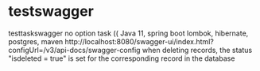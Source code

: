 # testswagger
testtaskswagger
no option task ((
Java 11, spring boot lombok, hibernate, postgres, maven
http://localhost:8080/swagger-ui/index.html?configUrl=/v3/api-docs/swagger-config
when deleting records, the status "isdeleted = true" is set for the corresponding record in the database
